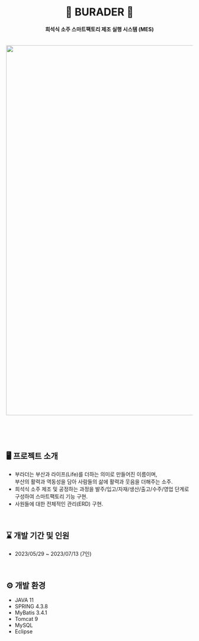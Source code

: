 <div align="center">
  
  # 🫗 BURADER 🍶 
  **희석식 소주 스마트팩토리 제조 실행 시스템 (MES)** 
  <br><br><br>
  <img src="https://github.com/TAE-RYOUNG-ING/BURADER/assets/131628980/d1281af6-14bd-4510-86ef-e087377d745b" width="1200" height="1000"/> 
</div>
<br><br><br>

## 🖥️ 프로젝트 소개
- 부라더는 부산과 라이프(Life)를 더하는 의미로 만들어진 이름이며, <br> 부산의 활력과 역동성을 담아 사람들의 삶에 활력과 웃음을 더해주는 소주.
- 희석식 소주 제조 및 공정하는 과정을 발주/입고/자재/생산/출고/수주/영업 단계로 구성하여 스마트팩토리 기능 구현.
- 사원들에 대한 전체적인 관리(ERD) 구현.
<br>

## ⌛ 개발 기간 및 인원
- 2023/05/29 ~ 2023/07/13 (7인)
<br>

## ⚙️ 개발 환경
- JAVA 11
- SPRING 4.3.8
- MyBatis 3.4.1
- Tomcat 9
- MySQL
- Eclipse
<br>


<!-- # 📌 주요 기능 -->


<!-- ## 회사 소개
우리는 부산에서 탄생한 소주 제조 회사로, 다이나믹한 부산의 인생을 플러스 시켜주는 제품을 만들고 있습니다. 
부라더는 부산과 라이프(Life)를 더하는 의미로 만들어진 이름입니다. 부산의 활력과 역동성을 담아, 사람들의 삶에 활력과 웃음을 더해주는 소주를 만들기 위해 최선을 다하고 있습니다.

우리는 부산의 풍부한 자연과 문화, 그리고 지역 주민들의 열정과 정성을 소주에 담아내기 위해 노력하고 있습니다. 
지역 재료를 선별하고 고품질 제조 공정을 통해 맛과 향을 극대화시키며, 부산 지역만의 특별한 맛과 특성을 소비자들에게 전달하고자 합니다.

우리 부라더 소주는 부산의 독특한 맛과 향, 그리고 청정한 자연환경에서 영감을 받아 탄생한 제품입니다. 
부산의 아름다운 해안 경치, 활기 넘치는 시장과 거리의 분위기, 그리고 부산인의 따뜻한 마음을 담아 소비자들에게 전달합니다. 
우리의 소주는 그야말로 부산의 삶을 맛볼 수 있는 별미라고 자부합니다.

우리 회사는 고품질 제품을 제공하기 위해 지속적인 연구와 개발에 투자하고 있습니다. 
우리의 전문가 팀은 소비자들의 다양한 취향과 요구를 반영하여 소주의 풍미와 퀄리티를 지속적으로 향상시키고 있습니다. 
또한, 우리는 환경 보호에도 최선을 다하며 친환경적인 생산 과정을 추구하고 있습니다.

우리는 부산을 자랑스러워하며, 지역 사회에 기여하는 책임을 가지고 있습니다. 
지속적인 사회공헌 활동을 통해 부산의 발전과 발전에 기여하고자 합니다. 
우리의 소주는 부산의 자랑스러운 문화와 가치를 전 세계로 알리며, 부산을 찾는 관광객들에게 특별한 경험을 선사합니다.

우리 부라더는 지친 일상에서 피로를 풀고 즐거움을 더해주는 파트너입니다. 
우울하고 지쳐 있는 날에도 우리와 함께라면 활력과 웃음이 넘치는 일상을 만들 수 있습니다. 
지금 우리 부라더와 함께하여 새로운 맛과 삶의 풍미를 경험해 보세요! -->
